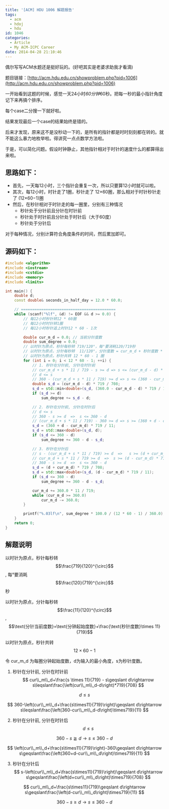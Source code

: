 ```yaml
---
title: '[ACM] HDU 1006 解题报告'
tags:
  - acm
  - hdoj
  - hdu
id: 1046
categories:
  - Article
  - My ACM-ICPC Career
date: 2014-04-28 21:10:46
---
```


偶尔写写ACM水题还是挺好玩的。(好吧其实是老婆求助我才看滴)

题目链接：[http://acm.hdu.edu.cn/showproblem.php?pid=1006](http://acm.hdu.edu.cn/showproblem.php?pid=1006)

一开始看到这题的时候，感觉一天24小时*60分钟*60秒。把每一秒的最小指针角度记下来再搞个排序。

每个case二分搜一下就好啦。

结果发现最后一个case的结果始终是错的。

后来才发现，原来这不是没秒动一下的，是所有的指针都是时时刻刻都在转的。就不能这么暴力地枚举啦。得讲究一点点数学方法啦。

于是，可以简化问题。假设时钟静止，其他指针相对于时针的速度什么的都算得出来啦。

## 思路如下：

* 首先，一天每12小时，三个指针会重复一次，所以只要算12小时就可以啦。
* 其次，每12小时，时针走了1圈，秒针走了 12&times;60圈，那么相对于时针秒针走了 (12&times;60&minus;1)圈
* 然后，在秒针相对于时针走的每一圈里，分别有三种情况
  *   秒针处于分针前且分针在时针前
  *   秒针处于时针前且分针处于时针后（大于60度）
  *   秒针处于分针后

对于每种情况，分别计算符合角度条件的时间，然后累加即可。

## 源码如下：

```cpp
#include <algorithm>
#include <iostream>
#include <cstdio>
#include <memory>
#include <limits>

int main() {
    double d;
    const double& seconds_in_half_day = 12.0 * 60.0;

    // ==========================================
    while (scanf("%lf", &d) != EOF && d >= 0.0) {
        // 每12小时秒针转12 * 60圈
        // 每12小时时针转1圈
        // 每12小时秒针追上时针12 * 60 - 1次

        double cur_m_d = 0.0; // 当前分针度数
        double sum_degree = 0.0;
        // 以时针为原点，秒针每秒转 719/120°，每°要消耗120/719秒
        // 以时针为原点，分针每秒转  11/120°，分针度数 = cur_m_d + 秒针度数 * 11 / 719
        // 以时针为原点，秒针共转 12 * 60 - 1 圈
        for (int i = 0; i < 12 * 60 - 1; ++i) {
            // 1. 秒针在分针前, 分针在时针前
            // cur_m_d + s * 11 / 719 - s >= d => s <= (cur_m_d - d) * 719 / 708
            // d <= s
            // 360 - (cur_m_d + s * 11 / 719) >= d => s <= (360 - cur_m_d - d) * 719 / 11
            double s_d = (cur_m_d - d) * 719 / 708;
            s_d = std::min<double>(s_d, (360.0 - cur_m_d - d) * 719 / 11);
            if (s_d >= d)
                sum_degree += s_d - d;

            // 2. 秒针在分针前, 分针在时针后
            // d <= s
            // 360 - s >= d  =>  s <= 360 - d
            // (cur_m_d + s * 11 / 719) - 360 >= d => s >= (360 + d - cur_m_d) * 719 / 11
            s_d = (360 + d - cur_m_d) * 719 / 11;
            s_d = std::max<double>(s_d, d);
            if (s_d <= 360 - d)
                sum_degree += 360 - d - s_d;

            // 3. 秒针在分针后
            // s - (cur_m_d + s * 11 / 719) >= d  =>   s >= (d + cur_m_d) * 719 / 708
            // cur_m_d + s * 11 / 719 >= d  =>  s >= (d - cur_m_d) * 719 / 11
            // 360 - s >= d  =>  s <= 360 - d
            s_d = (d + cur_m_d) * 719 / 708;
            s_d = std::max<double>(s_d, (d - cur_m_d) * 719 / 11);
            if (s_d <= 360 - d)
                sum_degree += 360 - d - s_d;

            cur_m_d += 360.0 * 11 / 719;
            while (cur_m_d >= 360.0)
                cur_m_d -= 360.0;
        }

        printf("%.03lf\n", sum_degree * 100.0 / (12 * 60 - 1) / 360.0);
    }
    return 0;
}
```

## 解题说明

以时针为原点，秒针每秒转 $$\frac{719}{120}^{\circ}$$, 每°要消耗$$\frac{120}{719}^{\circ}$$ 秒

以时针为原点，分针每秒转 $$\frac{11}{120}^{\circ}$$,$$\text{分针当前度数}=\text{分钟起始度数}+\frac{\text{秒针度数}\times 11}{719}$$

以时针为原点，秒针共转 $$ 12 \times 60 - 1 $$

令 cur\_m\_d 为每圈分钟起始度数，d为输入的最小角度，s为秒针度数。

1. 秒针在分针前, 分针在时针前
$$ cur\\_m\\_d+\frac{s \times 11}{719} - s\geqslant d\rightarrow s\leqslant\frac{\left(cur\\_m\\_d-d\right)*719}{708} $$

$$ d\leqslant s $$

$$ 360-\left(cur\\_m\\_d+\frac{s\times11}{719}\right)\geqslant d\rightarrow s\leqslant\frac{\left(360-cur\\_m\\_d-d\right)\times719}{11} $$

2. 秒针在分针前, 分针在时针后
$$ d\leqslant s $$

$$ 360-s\geqq d\rightarrow s\leqslant360-d $$

$$ \left(cur\\_m\\_d+\frac{s\times11}{719}\right)-360\geqslant d\rightarrow s\geqslant\frac{\left(360+d-cur\\_m\\_d\right)\times719}{11} $$

3. 秒针在分针后
$$ s-\left(cur\\_m\\_d+\frac{s\times11}{719}\right)\geqslant d\rightarrow s\geqslant\frac{\left(d+cur\\_m\\_d\right)\times719}{708} $$

$$ cur\\_m\\_d+\frac{s\times11}{719}\geqslant d\rightarrow s\geqslant\frac{\left(d-cur\\_m\\_d\right)\times719}{11} $$

$$ 360-s\geqslant d\rightarrow s\leqslant360-d $$
